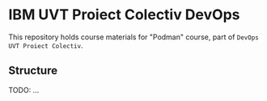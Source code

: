 # IBM UVT Proiect Colectiv DevOps

This repository holds course materials for "Podman" course, part of `DevOps UVT Proiect Colectiv`. 

## Structure

TODO: ...